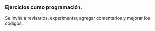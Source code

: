 ### Ejercicios curso programación.

Se invita a revisarlos, experimentar, agregar comentarios y
 mejorar los códigos.
